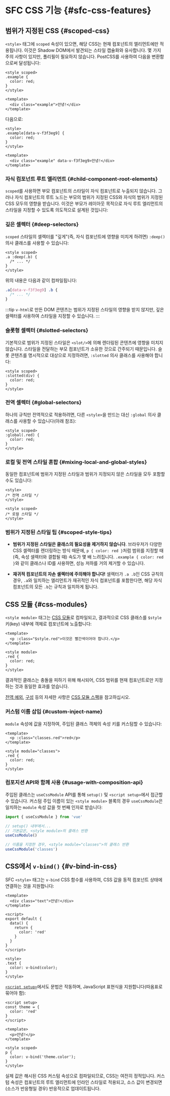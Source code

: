 # SFC CSS 기능 {#sfc-css-features}

## 범위가 지정된 CSS {#scoped-css}

`<style>` 태그에 `scoped` 속성이 있으면,
해당 CSS는 현재 컴포넌트의 엘리먼트에만 적용됩니다.
이것은 Shadow DOM에서 발견되는 스타일 캡슐화와 유사합니다.
몇 가지 주의 사항이 있지만,
폴리필이 필요하지 않습니다.
PostCSS를 사용하여 다음을 변환함으로써 달성됩니다:

```vue
<style scoped>
.example {
  color: red;
}
</style>

<template>
  <div class="example">안녕!</div>
</template>
```

다음으로:

```vue
<style>
.example[data-v-f3f3eg9] {
  color: red;
}
</style>

<template>
  <div class="example" data-v-f3f3eg9>안녕!</div>
</template>
```

### 자식 컴포넌트 루트 엘리먼트 {#child-component-root-elements}

`scoped`를 사용하면 부모 컴포넌트의 스타일이 자식 컴포넌트로 누출되지 않습니다.
그러나 자식 컴포넌트의 루트 노드는 부모의 범위가 지정된 CSS와 자식의 범위가 지정된 CSS 모두의 영향을 받습니다.
이것은 부모가 레이아웃 목적으로 자식 루트 엘리먼트의 스타일을 지정할 수 있도록 의도적으로 설계된 것입니다:

### 깊은 셀렉터 {#deep-selectors}

`scoped` 스타일의 셀렉터를 "깊게"(즉, 자식 컴포넌트에 영향을 미치게 하려면) `:deep()` 의사 클래스를 사용할 수 있습니다:

```vue
<style scoped>
.a :deep(.b) {
  /* ... */
}
</style>
```

위의 내용은 다음과 같이 컴파일됩니다:

```css
.a[data-v-f3f3eg9] .b {
  /* ... */
}
```

:::tip
`v-html`로 만든 DOM 콘텐츠는 범위가 지정된 스타일의 영향을 받지 않지만,
깊은 셀렉터를 사용하여 스타일을 지정할 수 있습니다.
:::

### 슬롯형 셀렉터 {#slotted-selectors}

기본적으로 범위가 지정된 스타일은 `<slot/>`에 의해 렌더링된 콘텐츠에 영향을 미치지 않습니다.
스타일을 전달하는 부모 컴포넌트가 소유한 것으로 간주되기 때문입니다.
슬롯 콘텐츠를 명시적으로 대상으로 지정하려면,
`:slotted` 의사 클래스를 사용해야 합니다:

```vue
<style scoped>
:slotted(div) {
  color: red;
}
</style>
```

### 전역 셀렉터 {#global-selectors}

하나의 규칙만 전역적으로 적용하려면,
다른 `<style>`을 만드는 대신 `:global` 의사 클래스를 사용할 수 있습니다(아래 참조):

```vue
<style scoped>
:global(.red) {
  color: red;
}
</style>
```

### 로컬 및 전역 스타일 혼합 {#mixing-local-and-global-styles}

동일한 컴포넌트에 범위가 지정된 스타일과 범위가 지정되지 않은 스타일을 모두 포함할 수도 있습니다:

```vue
<style>
/* 전역 스타일 */
</style>

<style scoped>
/* 로컬 스타일 */
</style>
```

### 범위가 지정된 스타일 팁 {#scoped-style-tips}

- **범위가 지정된 스타일은 클래스의 필요성을 제거하지 않습니다**.
  브라우저가 다양한 CSS 셀렉터를 렌더링하는 방식 때문에,
  `p { color: red }`처럼 범위를 지정할 때(즉, 속성 셀렉터와 결합될 때) 속도가 몇 배 느려집니다.
  `.example { color: red }`와 같이 클래스나 ID를 사용하면,
  성능 저하를 거의 제거할 수 있습니다.

- **재귀적 컴포넌트의 자손 셀렉터에 주의해야 합니다!**
  셀렉터가 `.a .b`인 CSS 규칙의 경우,
  `.a`와 일치하는 엘리먼트가 재귀적인 자식 컴포넌트를 포함한다면,
  해당 자식 컴포넌트의 모든 `.b`는 규칙과 일치하게 됩니다.

## CSS 모듈 {#css-modules}

`<style module>` 태그는 [CSS 모듈](https://github.com/css-modules/css-modules)로 컴파일되고,
결과적으로 CSS 클래스를 `$style` 키(key) 내부에 객체로 컴포넌트에 노출합니다:

```vue
<template>
  <p :class="$style.red">이것은 빨간색이어야 합니다.</p>
</template>

<style module>
.red {
  color: red;
}
</style>
```

결과적인 클래스는 충돌을 피하기 위해 해시되어,
CSS 범위를 현재 컴포넌트로만 지정하는 것과 동일한 효과를 얻습니다.

[전역 예외](https://github.com/css-modules/css-modules#exceptions), [구성](https://github.com/css-modules/css-modules#composition) 등의 자세한 사항은 [CSS 모듈 스팩](https://github.com/css-modules/css-modules)을 참고하십시오.

### 커스텀 이름 삽입 {#custom-inject-name}

`module` 속성에 값을 지정하여,
주입된 클래스 객체의 속성 키를 커스텀할 수 있습니다:

```vue
<template>
  <p :class="classes.red">red</p>
</template>

<style module="classes">
.red {
  color: red;
}
</style>
```

### 컴포지션 API와 함께 사용 {#usage-with-composition-api}

주입된 클래스는 `useCssModule` API를 통해 `setup()` 및 `<script setup>`에서 접근할 수 있습니다.
커스텀 주입 이름이 있는 `<style module>` 블록의 경우 `useCssModule`은 일치하는 `module` 속성 값을 첫 번째 인자로 받습니다:

```js
import { useCssModule } from 'vue'

// setup() 내부에서...
// 기본값은, <style module>의 클래스 반환
useCssModule()

// 이름을 지정한 경우, <style module="classes">의 클래스 반환
useCssModule('classes')
```

## CSS에서 `v-bind()` {#v-bind-in-css}

SFC `<style>` 태그는 `v-bind` CSS 함수를 사용하여,
CSS 값을 동적 컴포넌트 상태에 연결하는 것을 지원합니다:

```vue
<template>
  <div class="text">안녕!</div>
</template>

<script>
export default {
  data() {
    return {
      color: 'red'
    }
  }
}
</script>

<style>
.text {
  color: v-bind(color);
}
</style>
```

[`<script setup>`](./sfc-script-setup)에서도 문법은 작동하며,
JavaScript 표현식을 지원합니다(따옴표로 묶어야 함):

```vue
<script setup>
const theme = {
  color: 'red'
}
</script>

<template>
  <p>안녕!</p>
</template>

<style scoped>
p {
  color: v-bind('theme.color');
}
</style>
```

실제 값은 해시된 CSS 커스텀 속성으로 컴파일되므로,
CSS는 여전히 정적입니다.
커스텀 속성은 컴포넌트의 루트 엘리먼트에 인라인 스타일로 적용되고,
소스 값이 변경되면(소스가 반응형일 경우) 반응적으로 업데이트됩니다.
